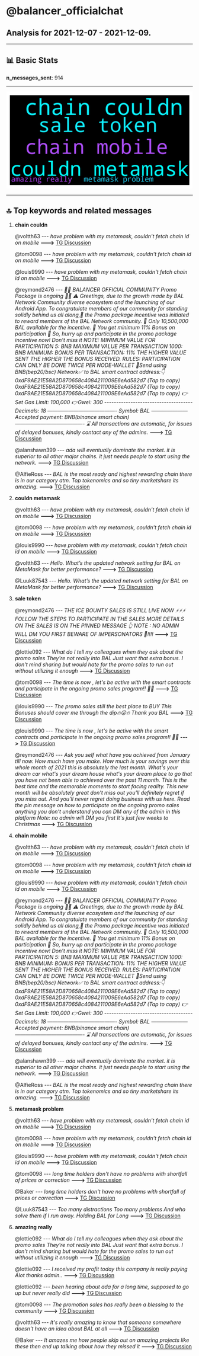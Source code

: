 # **@balancer_officialchat**
 ## Analysis for **2021-12-07** - **2021-12-09**.

---

## 📊 **Basic Stats**

**n_messages_sent**: 914

---
![wordcloud](balancer_officialchat_2Days_wordcloud.png)

---


## 🔝 **Top keywords and related messages**

1. **chain couldn**

    @voltth63 --- *have problem with my metamask, couldn't fetch chain id on mobile* **--->** [TG Discussion](https://t.me/balancer_officialchat/12323)

    @tom0098 --- *have problem with my metamask, couldn't fetch chain id on mobile* **--->** [TG Discussion](https://t.me/balancer_officialchat/12322)

    @louis9990 --- *have problem with my metamask, couldn't fetch chain id on mobile* **--->** [TG Discussion](https://t.me/balancer_officialchat/12370)

    @reymond2476 --- *🎉🎉 BALANCER OFFICIAL COMMUNITY Promo Package is ongoing  🎉🎉  ⚠️ Greetings, due to the growth made by BAL Network Community diverse ecosystem and the launching of our Android App. To congratulate members of our community for standing solidly behind us all along,🙏 the Promo package incentive was initiated to reward members of the BAL Network  community.  🔆 Only 10,500,000 BAL available for the incentive. 🔆 You get minimum 11% Bonus on participation  🤩 So, hurry up and participate in the promo package incentive now! Don't miss it  NOTE:   MINIMUM VALUE FOR PARTICIPATION   5: BNB   MAXIMUM VALUE PER TRANSACTION   1000: BNB   MINIMUM: BONUS PER TRANSACTION: 11%   THE HIGHER VALUE SENT THE HIGHER THE BONUS RECEIVED.   RULES:   PARTICIPATION CAN ONLY BE DONE TWICE PER NODE-WALLET  🔻Send using BNB(bep20/bsc) Network✅ to BAL smart contract address:👇   0xdF9AE21E58A2D870658c4084211009E6eAd582d7 (Tap to copy)   0xdF9AE21E58A2D870658c4084211009E6eAd582d7 (Tap to copy)   0xdF9AE21E58A2D870658c4084211009E6eAd582d7 (Tap to copy)  👉Set Gas Limit: 100,000  👉Gwei: 300  ------------------------------------- Decimals: 18 —————————————-  Symbol: BAL ——————— Accepted payment: BNB(binance smart chain) —————————————- ⌛️ All transactions are automatic, for issues of delayed bonuses, kindly contact any of the admins.* **--->** [TG Discussion](https://t.me/balancer_officialchat/12384)

    @alanshawn399 --- *ada will eventually dominate the market. it is superior to all other major chains. it just needs people to start using the network.* **--->** [TG Discussion](https://t.me/balancer_officialchat/12182)

    @AlfieRoss --- *BAL is  the most ready and highest rewarding chain there is in our category atm. Top tokenomics and so tiny marketshare its amazing.* **--->** [TG Discussion](https://t.me/balancer_officialchat/12149)

2. **couldn metamask**

    @voltth63 --- *have problem with my metamask, couldn't fetch chain id on mobile* **--->** [TG Discussion](https://t.me/balancer_officialchat/12323)

    @tom0098 --- *have problem with my metamask, couldn't fetch chain id on mobile* **--->** [TG Discussion](https://t.me/balancer_officialchat/12322)

    @louis9990 --- *have problem with my metamask, couldn't fetch chain id on mobile* **--->** [TG Discussion](https://t.me/balancer_officialchat/12370)

    @voltth63 --- *Hello. What’s the updated network setting for BAL on MetaMask for better performance?* **--->** [TG Discussion](https://t.me/balancer_officialchat/11729)

    @Luuk87543 --- *Hello. What’s the updated network setting for BAL on MetaMask for better performance?* **--->** [TG Discussion](https://t.me/balancer_officialchat/11727)

3. **sale token**

    @reymond2476 --- *THE ICE BOUNTY SALES IS STILL LIVE NOW ⚡⚡⚡  FOLLOW THE STEPS TO PARTICIPATE IN THE SALES  MORE DETAILS ON THE SALES IS ON THE PINNED MESSAGE 👆  NOTE : NO ADMIN WILL DM YOU FIRST  BEWARE OF IMPERSONATORS 🚫‼️‼️* **--->** [TG Discussion](https://t.me/balancer_officialchat/11888)

    @lottie092 --- *What do I tell my colleagues when they ask about the promo sales  They're not really into BAL Just want that extra bonus. I don't mind sharing but would hate for the promo sales to run out without utilizing it enough* **--->** [TG Discussion](https://t.me/balancer_officialchat/12023)

    @tom0098 --- *The time is now , let's be active with the smart contracts and participate in the ongoing promo sales program‼️ 🚀🚀* **--->** [TG Discussion](https://t.me/balancer_officialchat/12356)

    @louis9990 --- *The promo sales still the best place to BUY This Bonuses should cover me through the dip🔥😜🔥 Thank you BAL* **--->** [TG Discussion](https://t.me/balancer_officialchat/11995)

    @louis9990 --- *The time is now , let's be active with the smart contracts and participate in the ongoing promo sales program‼️ 🚀🚀* **--->** [TG Discussion](https://t.me/balancer_officialchat/12318)

    @reymond2476 --- *Ask you self what have you achieved from January till now. How much have you make. How much is your savings over this whole month of 2021 this is absolutely the last month. What's your dream car what's your dream house what's your dream place to go that you have not been able to achieved over the past 11 month. This is the best time and the memorable moments to start facing reality. This new month will be absolutely great don't miss out you'll definitely regret if you miss out. And you'll never regret doing business with us here. Read the pin message on how to participate on the ongoing promo sales anything you don't understand you can DM any of the admin in this platform   Note: no admin will DM you first  It's just few weeks to Christmas* **--->** [TG Discussion](https://t.me/balancer_officialchat/10274)

4. **chain mobile**

    @voltth63 --- *have problem with my metamask, couldn't fetch chain id on mobile* **--->** [TG Discussion](https://t.me/balancer_officialchat/12323)

    @tom0098 --- *have problem with my metamask, couldn't fetch chain id on mobile* **--->** [TG Discussion](https://t.me/balancer_officialchat/12322)

    @louis9990 --- *have problem with my metamask, couldn't fetch chain id on mobile* **--->** [TG Discussion](https://t.me/balancer_officialchat/12370)

    @reymond2476 --- *🎉🎉 BALANCER OFFICIAL COMMUNITY Promo Package is ongoing  🎉🎉  ⚠️ Greetings, due to the growth made by BAL Network Community diverse ecosystem and the launching of our Android App. To congratulate members of our community for standing solidly behind us all along,🙏 the Promo package incentive was initiated to reward members of the BAL Network  community.  🔆 Only 10,500,000 BAL available for the incentive. 🔆 You get minimum 11% Bonus on participation  🤩 So, hurry up and participate in the promo package incentive now! Don't miss it  NOTE:   MINIMUM VALUE FOR PARTICIPATION   5: BNB   MAXIMUM VALUE PER TRANSACTION   1000: BNB   MINIMUM: BONUS PER TRANSACTION: 11%   THE HIGHER VALUE SENT THE HIGHER THE BONUS RECEIVED.   RULES:   PARTICIPATION CAN ONLY BE DONE TWICE PER NODE-WALLET  🔻Send using BNB(bep20/bsc) Network✅ to BAL smart contract address:👇   0xdF9AE21E58A2D870658c4084211009E6eAd582d7 (Tap to copy)   0xdF9AE21E58A2D870658c4084211009E6eAd582d7 (Tap to copy)   0xdF9AE21E58A2D870658c4084211009E6eAd582d7 (Tap to copy)  👉Set Gas Limit: 100,000  👉Gwei: 300  ------------------------------------- Decimals: 18 —————————————-  Symbol: BAL ——————— Accepted payment: BNB(binance smart chain) —————————————- ⌛️ All transactions are automatic, for issues of delayed bonuses, kindly contact any of the admins.* **--->** [TG Discussion](https://t.me/balancer_officialchat/12384)

    @alanshawn399 --- *ada will eventually dominate the market. it is superior to all other major chains. it just needs people to start using the network.* **--->** [TG Discussion](https://t.me/balancer_officialchat/12182)

    @AlfieRoss --- *BAL is  the most ready and highest rewarding chain there is in our category atm. Top tokenomics and so tiny marketshare its amazing.* **--->** [TG Discussion](https://t.me/balancer_officialchat/12149)

5. **metamask problem**

    @voltth63 --- *have problem with my metamask, couldn't fetch chain id on mobile* **--->** [TG Discussion](https://t.me/balancer_officialchat/12323)

    @tom0098 --- *have problem with my metamask, couldn't fetch chain id on mobile* **--->** [TG Discussion](https://t.me/balancer_officialchat/12322)

    @louis9990 --- *have problem with my metamask, couldn't fetch chain id on mobile* **--->** [TG Discussion](https://t.me/balancer_officialchat/12370)

    @tom0098 --- *long time holders don't have no problems with shortfall of prices or correction* **--->** [TG Discussion](https://t.me/balancer_officialchat/12240)

    @Baker --- *long time holders don't have no problems with shortfall of prices or correction* **--->** [TG Discussion](https://t.me/balancer_officialchat/12132)

    @Luuk87543 --- *Too many distractions Too many problems And who solve them if I run away.  Holding BAL for Long* **--->** [TG Discussion](https://t.me/balancer_officialchat/10487)

6. **amazing really**

    @lottie092 --- *What do I tell my colleagues when they ask about the promo sales  They're not really into BAL Just want that extra bonus. I don't mind sharing but would hate for the promo sales to run out without utilizing it enough* **--->** [TG Discussion](https://t.me/balancer_officialchat/12023)

    @lottie092 --- *I received my profit today this company is really paying Alot thanks admin..* **--->** [TG Discussion](https://t.me/balancer_officialchat/11962)

    @lottie092 --- *been hearing about ada for a long time, supposed to go up but never really did* **--->** [TG Discussion](https://t.me/balancer_officialchat/12185)

    @tom0098 --- *The promotion sales has really been a blessing to the community* **--->** [TG Discussion](https://t.me/balancer_officialchat/9990)

    @voltth63 --- *It's really amazing to know that someone somewhere doesn't have an idea about BAL at all* **--->** [TG Discussion](https://t.me/balancer_officialchat/12344)

    @Baker --- *It amazes me how people skip out on amazing projects like these then end up talking about how they missed it* **--->** [TG Discussion](https://t.me/balancer_officialchat/11894)

